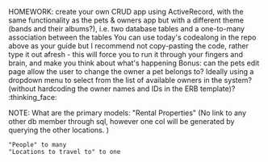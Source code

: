 HOMEWORK: create your own CRUD app using ActiveRecord, with the same functionality as the pets & owners app but with a different theme (bands and their albums?), i.e. two database tables and a one-to-many association between the tables
You can use today's codealong in the repo above as your guide but I recommend not copy-pasting the code, rather type it out afresh - this will force you to run it through your fingers and brain, and make you think about what's happening
Bonus:
can the pets edit page allow the user to change the owner a pet belongs to? Ideally using a dropdown menu to select from the list of available owners in the system? (without hardcoding the owner names and IDs in the ERB template)? :thinking_face:


NOTE: What are the primary models: 
    "Rental Properties" (No link to any other db member through sql, however one col will be generated by querying the other locations. )

    "People" to many
    "Locations to travel to" to one

